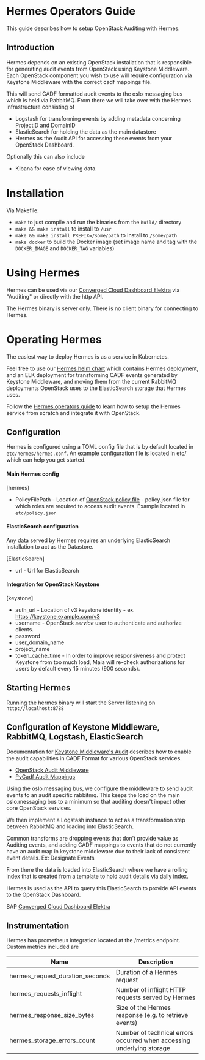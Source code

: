 # Hermes Operators Guide

This guide describes how to setup OpenStack Auditing with Hermes.

## Introduction

Hermes depends on an existing OpenStack installation that is responsible for generating
audit events from OpenStack using Keystone Middleware. Each OpenStack component you wish to 
use will require configuration via Keystone Middleware with the correct cadf mappings file.

This will send CADF formatted audit events to the oslo messaging bus which is held via RabbitMQ. 
From there we will take over with the Hermes infrastructure consisting of 

* Logstash for transforming events by adding metadata concerning ProjectID and DomainID
* ElasticSearch for holding the data as the main datastore
* Hermes as the Audit API for accessing these events from your OpenStack Dashboard.

Optionally this can also include

* Kibana for ease of viewing data.

# Installation 

Via Makefile:

* `make` to just compile and run the binaries from the `build/` directory
* `make && make install` to install to `/usr`
* `make && make install PREFIX=/some/path` to install to `/some/path`
* `make docker` to build the Docker image (set image name and tag with the `DOCKER_IMAGE` and `DOCKER_TAG` variables)

# Using Hermes

Hermes can be used via our [Converged Cloud Dashboard Elektra](https://github.com/sapcc/elektra) 
via "Auditing" or directly with the http API.

The Hermes binary is server only. There is no client binary for connecting to Hermes.

# Operating Hermes

The easiest way to deploy Hermes is as a service in Kubernetes.

Feel free to use our [Hermes helm chart](https://github.com/sapcc/helm-charts/tree/master/openstack/hermes)
which contains Hermes deployment, and an ELK deployment for transforming CADF events generated by Keystone Middleware, 
and moving them from the current RabbitMQ deployments OpenStack uses to the ElasticSearch storage that Hermes uses.

Follow the [Hermes operators guide](./docs/operators-guide.md) to learn how to setup the 
Hermes service from scratch and integrate it with OpenStack.

## Configuration

Hermes is configured using a TOML config file that is by default located in `etc/hermes/hermes.conf`.
An example configuration file is located in etc/ which can help you get started.

#### Main Hermes config

\[hermes\]
* PolicyFilePath - Location of [OpenStack policy file](https://docs.OpenStack.org/security-guide/identity/policies.html) - policy.json file for which roles are required to access audit events. 
Example located in `etc/policy.json`

#### ElasticSearch configuration
Any data served by Hermes requires an underlying ElasticSearch installation to act as the Datastore.

\[ElasticSearch\]
* url - Url for ElasticSearch

#### Integration for OpenStack Keystone
\[keystone\] 
* auth_url - Location of v3 keystone identity - ex. https://keystone.example.com/v3
* username - OpenStack *service* user to authenticate and authorize clients.
* password 
* user_domain_name 
* project_name
* token_cache_time - In order to improve responsiveness and protect Keystone from too much load, Maia will
re-check authorizations for users by default every 15 minutes (900 seconds).

## Starting Hermes

Running the hermes binary will start the Server listening on `http://localhost:8788`

## Configuration of Keystone Middleware, RabbitMQ, Logstash, ElasticSearch

Documentation for [Keystone Middleware's Audit](https://docs.OpenStack.org/keystonemiddleware/latest/audit.html) 
describes how to enable the audit capabilities in CADF Format for
various OpenStack services. 

* [OpenStack Audit Middleware](https://github.com/sapcc/OpenStack-audit-middleware)
* [PyCadf Audit Mappings](https://github.com/OpenStack/pycadf/tree/master/etc/pycadf)

Using the oslo.messaging bus, we configure the middleware to send audit 
events to an audit specific rabbitmq. This keeps the load on the main
oslo.messaging bus to a minimum so that auditing doesn't impact other 
core OpenStack services.

We then implement a Logstash instance to act as a transformation step between RabbitMQ and
loading into ElasticSearch. 

Common transforms are dropping events that don't provide value as Auditing 
events, and adding CADF mappings to events that do not currently have an 
audit map in keystone middleware due to their lack of consistent event details.
Ex: Designate Events 

From there the data is loaded into ElasticSearch where we have a rolling 
index that is created from a template to hold audit details via daily 
index.

Hermes is used as the API to query this ElasticSearch to provide API events
to the OpenStack Dashboard. 

SAP [Converged Cloud Dashboard Elektra](https://github.com/sapcc/elektra) 

## Instrumentation 

Hermes has prometheus integration located at the /metrics endpoint. Custom metrics included are

| **Name** | **Description** | 
| --- | --- | 
| hermes_request_duration_seconds | Duration of a Hermes request | 
| hermes_requests_inflight |  Number of inflight HTTP requests served by Hermes |
| hermes_response_size_bytes | Size of the Hermes response (e.g. to retrieve events) | 
| hermes_storage_errors_count | Number of technical errors occurred when accessing underlying storage | 
